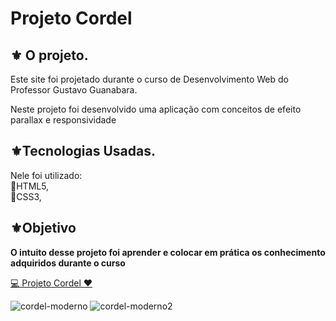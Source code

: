 
# Projeto Cordel


##  ⚜️ O projeto.
<p>Este site foi projetado durante o curso de Desenvolvimento Web do Professor Gustavo Guanabara. </p>
<p>Neste projeto foi desenvolvido uma aplicação com conceitos de efeito parallax e responsividade </p>

##  ⚜️Tecnologias Usadas.
<p>Nele foi utilizado:
<br>
🔺HTML5, <br>
🔺CSS3, <br>
 
 ##  ⚜️Objetivo <br>
<strong>O intuito desse projeto foi aprender e colocar em prática os conhecimento adquiridos durante o curso </strong>
<br>

<a href="https://maferrs.github.io/projeto-cordel/">  💻 Projeto Cordel ❤️ </a>

![cordel-moderno](https://user-images.githubusercontent.com/90789503/171972039-46e4e0fb-58b8-4ac4-a305-a9adfa9d67be.png) ![cordel-moderno2](https://user-images.githubusercontent.com/90789503/171972041-f53a9b9d-823c-403a-8f67-f7478851f605.png)
